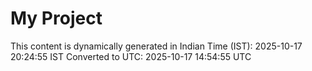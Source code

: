 # My Project

This content is dynamically generated in Indian Time (IST): 2025-10-17 20:24:55 IST
Converted to UTC: 2025-10-17 14:54:55 UTC
